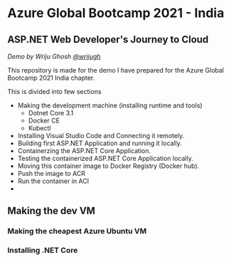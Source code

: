 # Azure Global Bootcamp 2021 - India

## ASP.NET Web Developer's Journey to Cloud

*Demo by Wriju Ghosh [@wrijugh](https://twitter.com/wrijugh)*

This repository is made for the demo I have prepared for the Azure Global Bootcamp 2021 India chapter.

This is divided into few sections
- Making the development machine (installing runtime and tools)
  - Dotnet Core 3.1
  - Docker CE
  - Kubectl
- Installing Visual Studio Code and Connecting it remotely.
- Building first ASP.NET Application and running it locally.
- Containerzing the ASP.NET Core Application.
- Testing the containerized ASP.NET Core Application locally.
- Moving this container image to Docker Registry (Docker hub).
- Push the image to ACR
- Run the container in ACI
- 

## Making the dev VM


### Making the cheapest Azure Ubuntu VM


### Installing .NET Core

